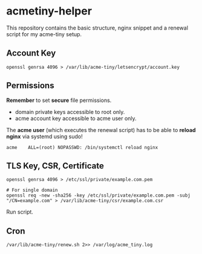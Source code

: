 # acmetiny-helper

This repository contains the basic structure, nginx snippet and a renewal script for my acme-tiny setup.

## Account Key
```
openssl genrsa 4096 > /var/lib/acme-tiny/letsencrypt/account.key
```

## Permissions
__Remember__ to set __secure__ file permissions.
- domain private keys accessible to root only.
- acme account key accessible to acme user only.

The __acme user__ (which executes the renewal script) has to be able to __reload nginx__ via systemd using sudo!
```
acme    ALL=(root) NOPASSWD: /bin/systemctl reload nginx
```

## TLS Key, CSR, Certificate
```
openssl genrsa 4096 > /etc/ssl/private/example.com.pem

# For single domain
openssl req -new -sha256 -key /etc/ssl/private/example.com.pem -subj "/CN=example.com" > /var/lib/acme-tiny/csr/example.com.csr
```

Run script.

## Cron
```/var/lib/acme-tiny/renew.sh 2>> /var/log/acme_tiny.log```

